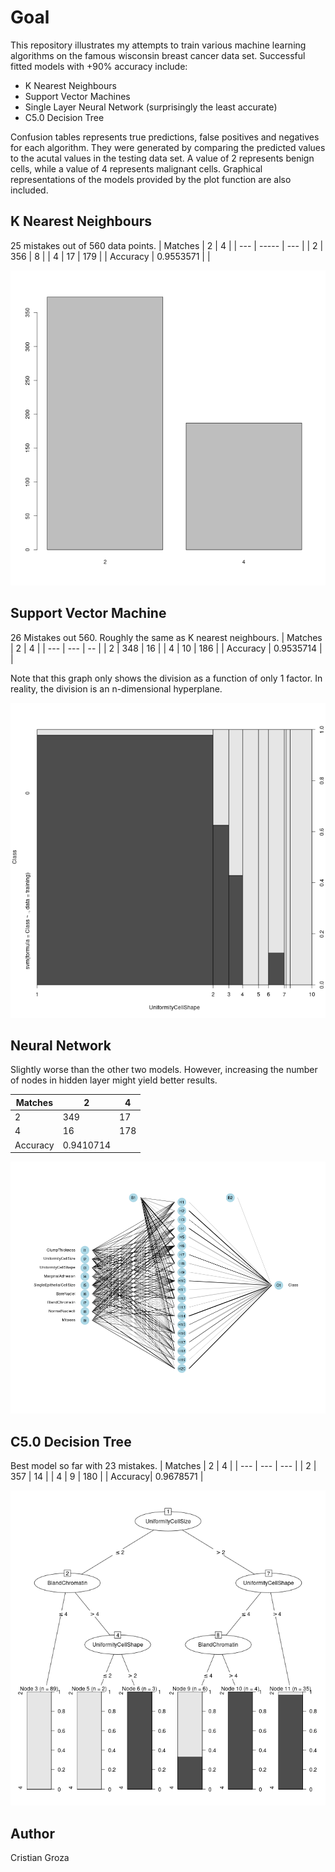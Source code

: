 # Goal
This repository illustrates my attempts to train various machine learning
algorithms on the famous wisconsin breast cancer data set. Successful fitted models
with +90% accuracy include:
+ K Nearest Neighbours
+ Support Vector Machines
+ Single Layer Neural Network (surprisingly the least accurate)
+ C5.0 Decision Tree

Confusion tables represents true predictions, false positives and negatives for
each algorithm. They were generated by comparing the predicted values to the
acutal values in the testing data set.
A value of 2 represents benign cells, while a value of 4 represents malignant cells.
Graphical representations of the models provided by the plot function are also included.

## K Nearest Neighbours
25 mistakes out of 560 data points.
| Matches  |         2 |   4 |
| ---      |     ----- | --- |
| 2        |       356 |   8 |
| 4        |        17 | 179 |
| Accuracy | 0.9553571 |     |

![Distribution of diagnostics in training set.](./knnModel.png)

## Support Vector Machine
26 Mistakes out 560. Roughly the same as K nearest neighbours.
| Matches  |         2 |   4 |
| ---      |       --- |  -- |
| 2        |       348 |  16 |
| 4        |        10 | 186 |
| Accuracy | 0.9535714 |     |


Note that this graph only shows the division as a function of only 1 factor. In
reality, the division is an n-dimensional hyperplane.

![Diagnostic vs Cell Shape Uniformity](./svnModel.png)

## Neural Network
Slightly worse than the other two models. However, increasing the number of
nodes in hidden layer might yield better results.

| Matches  |         2 |     4 |
| ---      |       --- | ----- |
| 2        |       349 |    17 |
| 4        |        16 |   178 |
| Accuracy | 0.9410714 |       |

![Topology of Neural Network](./nnModel.png)

## C5.0 Decision Tree
Best model so far with 23 mistakes. 
| Matches |   2 |   4 |
|     --- | --- | --- |
|       2 | 357 |  14 |
|       4 |   9 | 180 |
| Accuracy| 0.9678571 |

![Decision Tree Graph](./c50Model.png)

## Author
Cristian Groza
